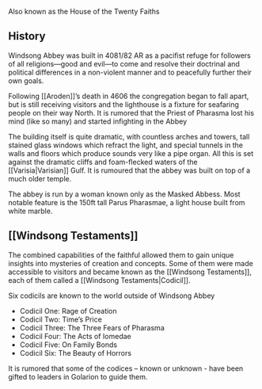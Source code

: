 Also known as the House of the Twenty Faiths 

## History
Windsong Abbey was built in 4081/82 AR as a pacifist refuge for followers of all religions—good and evil—to come and resolve their doctrinal and political differences in a non-violent manner and to peacefully further their own goals.

Following [[Aroden]]’s death in 4606 the congregation began to fall apart, but is still receiving visitors and the lighthouse is a fixture for seafaring people on their way North. It is rumored that the Priest of Pharasma lost his mind (like so many) and started infighting in the Abbey 

The building itself is quite dramatic, with countless arches and towers, tall stained glass windows which refract the light, and special tunnels in the walls and floors which produce sounds very like a pipe organ. All this is set against the dramatic cliffs and foam-flecked waters of the [[Varisia|Varisian]] Gulf. It is rumoured that the abbey was built on top of a much older temple.

The abbey is run by a woman known only as the Masked Abbess. Most notable feature is the 150ft tall Parus Pharasmae, a light house built from white marble.

## [[Windsong Testaments]]
The combined capabilities of the faithful allowed them to gain unique insights into mysteries of creation and concepts. Some of them were made accessible to visitors and became known as the [[Windsong Testaments]], each of them called a [[Windsong Testaments|Codicil]].

Six codicils are known to the world outside of Windsong Abbey 
- Codicil One: Rage of Creation
- Codicil Two: Time’s Price
- Codicil Three: The Three Fears of Pharasma
- Codicil Four: The Acts of Iomedae
- Codicil Five: On Family Bonds
- Codicil Six: The Beauty of Horrors

It is rumored that some of the codices – known or unknown - have been gifted to leaders in Golarion to guide them. 